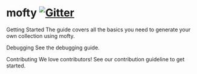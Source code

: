 # mofty [![Gitter](https://img.shields.io/badge/Gitter-Join_the_mofty_chat_→-00d06f.svg)](https://gitter.im/mofty-nft/community)
 
Getting Started
The guide covers all the basics you need to generate your own collection using mofty.


Debugging
See the debugging guide.

Contributing
We love contributors! See our contribution guideline to get started.
